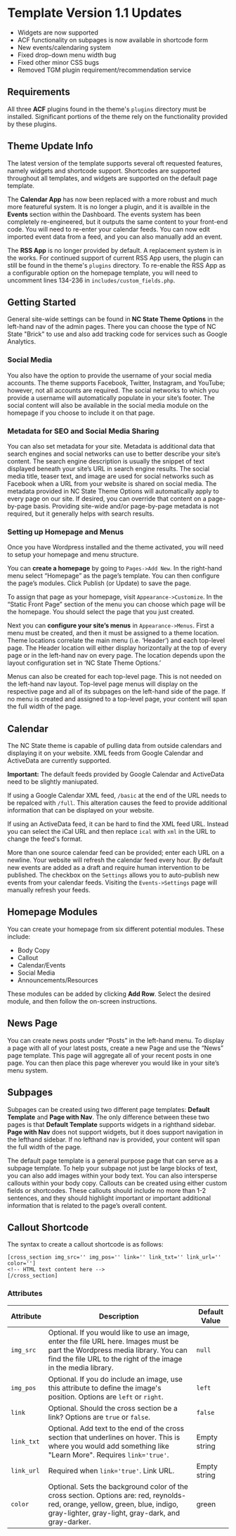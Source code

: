 # Template Version 1.1 Updates
* Widgets are now supported
* ACF functionality on subpages is now available in shortcode form
* New events/calendaring system
* Fixed drop-down menu width bug
* Fixed other minor CSS bugs
* Removed TGM plugin requirement/recommendation service

## Requirements
All three **ACF** plugins found in the theme's `plugins` directory must be installed. Significant portions of the theme rely on the functionality provided by these plugins.

## Theme Update Info
The latest version of the template supports several oft requested features, namely widgets and shortcode support. Shortcodes are supported throughout all templates, and widgets are supported on the default page template.

The **Calendar App** has now been replaced with a more robust and much more featureful system. It is no longer a plugin, and it is availble in the **Events** section within the Dashboard. The events system has been completely re-engineered, but it outputs the same content to your front-end code. You will need to re-enter your calendar feeds. You can now edit imported event data from a feed, and you can also manually add an event.

The **RSS App** is no longer provided by default. A replacement system is in the works. For continued support of current RSS App users, the plugin can still be found in the theme's `plugins` directory. To re-enable the RSS App as a configurable option on the homepage template, you will need to uncomment lines 134-236 in `includes/custom_fields.php`.

## Getting Started
General site-wide settings can be found in **NC State Theme Options** in the left-hand nav of the admin pages. There you can choose the type of NC State "Brick" to use and also add tracking code for services such as Google Analytics.
### Social Media
You also have the option to provide the username of your social media accounts. The theme supports Facebook, Twitter, Instagram, and YouTube; however, not all accounts are required. The social networks to which you provide a username will automatically populate in your site’s footer. The social content will also be available in the social media module on the homepage if you choose to include it on that page.
### Metadata for SEO and Social Media Sharing
 You can also set metadata for your site. Metadata is additional data that search engines and social networks can use to better describe your site’s content. The search engine description is usually the snippet of text displayed beneath your site’s URL in search engine results. The social media title, teaser text, and image are used for social networks such as Facebook when a URL from your website is shared on social media. The metadata provided in NC State Theme Options will automatically apply to every page on our site. If desired, you can override that content on a page-by-page basis. Providing site-wide and/or page-by-page metadata is not required, but it generally helps with search results.
### Setting up Homepage and Menus
Once you have Wordpress installed and the theme activated, you will need to setup your homepage and menu structure.

You can **create a homepage** by going to ``Pages->Add New``. In the right-hand menu select “Homepage” as the page’s template. You can then configure the page’s modules. Click Publish (or Update) to save the page.

To assign that page as your homepage, visit ``Appearance->Customize``. In the “Static Front Page” section of the menu you can choose which page will be the homepage. You should select the page that you just created.

Next you can **configure your site’s menus** in ``Appearance->Menus``. First a menu must be created, and then it must be assigned to a theme location. Theme locations correlate the main menu (i.e. ‘Header’) and each top-level page. The Header location will either display horizontally at the top of every page or in the left-hand nav on every page. The location depends upon the layout configuration set in ‘NC State Theme Options.’

Menus can also be created for each top-level page. This is not needed on the left-hand nav layout. Top-level page menus will display on the respective page and all of its subpages on the left-hand side of the page. If no menu is created and assigned to a top-level page, your content will span the full width of the page.

## Calendar
The NC State theme is capable of pulling data from outside calendars and displaying it on your website. XML feeds from Google Calendar and ActiveData are currently supported.

**Important:** The default feeds provided by Google Calendar and ActiveData need to be slightly maniupated.

If using a Google Calendar XML feed, `/basic` at the end of the URL needs to be repalced with `/full`. This alteration causes the feed to provide additional information that can be displayed on your website.

If using an ActiveData feed, it can be hard to find the XML feed URL. Instead you can select the iCal URL and then replace `ical` with `xml` in the URL to change the feed's format.

More than one source calendar feed can be provided; enter each URL on a newline. Your website will refresh the calendar feed every hour. By default new events are added as a draft and require human intervention to be published. The checkbox on the `Settings` allows you to auto-publish new events from your calendar feeds. Visiting the `Events->Settings` page will manually refresh your feeds.

## Homepage Modules
You can create your homepage from six different potential modules. These include:

* Body Copy
* Callout
* Calendar/Events
* Social Media
* Announcements/Resources

These modules can be added by clicking **Add Row**. Select the desired module, and then follow the on-screen instructions.

## News Page
You can create news posts under “Posts” in the left-hand menu. To display a page with all of your latest posts, create a new Page and use the “News” page template. This page will aggregate all of your recent posts in one page. You can then place this page wherever you would like in your site’s menu system.

## Subpages
Subpages can be created using two different page templates: **Default Template** and **Page with Nav**. The only difference between these two pages is that **Default Template** supports widgets in a righthand sidebar. **Page with Nav** does not support widgets, but it does support navigation in the lefthand sidebar. If no lefthand nav is provided, your content will span the full width of the page.

The default page template is a general purpose page that can serve as a subpage template. To help your subpage not just be large blocks of text, you can also add images within your body text. You can also intersperse callouts within your body copy. Callouts can be created using either custom fields or shortcodes. These callouts should include no more than 1-2 sentences, and they should highlight important or important additional information that is related to the page’s overall content.

## Callout Shortcode
The syntax to create a callout shortcode is as follows:

```
[cross_section img_src='' img_pos='' link='' link_txt='' link_url='' color='']
<!-- HTML text content here -->
[/cross_section]
```
### Attributes

| Attribute | Description | Default Value |
| --------- | ----------- | ------------- |
| `img_src`	| Optional. If you would like to use an image, enter the file URL here. Images must be part the Wordpress media library. You can find the file URL to the right of the image in the media library. | `null` |
| `img_pos` | Optional. If you do include an image, use this attribute to define the image's position. Options are `left` or `right`. | `left` |
| `link` | Optional. Should the cross section be a link? Options are `true` or `false`. | `false` |
| `link_txt` | Optional. Add text to the end of the cross section that underlines on hover. This is where you would add something like "Learn More". Requires `link='true'`. | Empty string|
| `link_url` | Required when `link='true'`. Link URL. | Empty string |
| `color` | Optional. Sets the background color of the cross section. Options are: red, reynolds-red, orange, yellow, green, blue, indigo, gray-lighter, gray-light, gray-dark, and gray-darker. | green |
